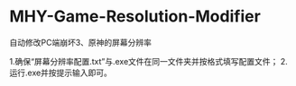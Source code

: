 # MHY-Game-Resolution-Modifier
自动修改PC端崩坏3、原神的屏幕分辨率

1.确保“屏幕分辨率配置.txt”与.exe文件在同一文件夹并按格式填写配置文件；
2.运行.exe并按提示输入即可。
